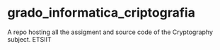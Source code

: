 # grado_informatica_criptografia
A repo hosting all the assigment and source code of the Cryptography subject. ETSIIT
